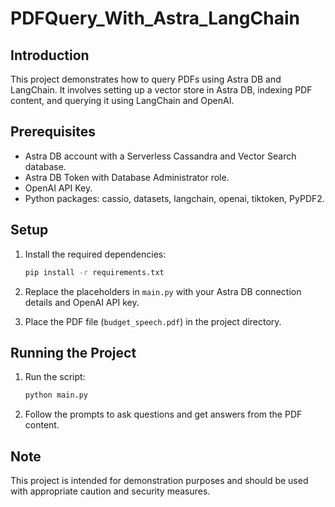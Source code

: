 # PDFQuery_With_Astra_LangChain

## Introduction
This project demonstrates how to query PDFs using Astra DB and LangChain. It involves setting up a vector store in Astra DB, indexing PDF content, and querying it using LangChain and OpenAI.

## Prerequisites
- Astra DB account with a Serverless Cassandra and Vector Search database.
- Astra DB Token with Database Administrator role.
- OpenAI API Key.
- Python packages: cassio, datasets, langchain, openai, tiktoken, PyPDF2.

## Setup
1. Install the required dependencies:
    ```bash
    pip install -r requirements.txt
    ```

2. Replace the placeholders in `main.py` with your Astra DB connection details and OpenAI API key.

3. Place the PDF file (`budget_speech.pdf`) in the project directory.

## Running the Project
1. Run the script:
    ```bash
    python main.py
    ```

2. Follow the prompts to ask questions and get answers from the PDF content.

## Note
This project is intended for demonstration purposes and should be used with appropriate caution and security measures.
